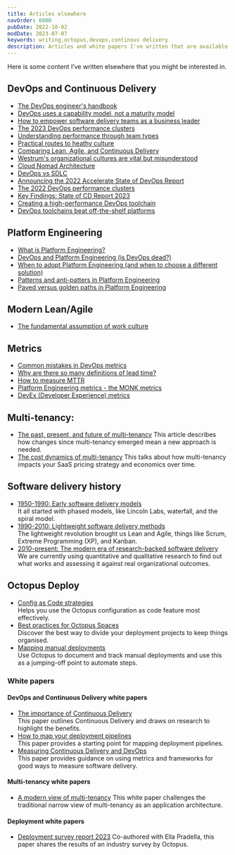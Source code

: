 ```yaml
---
title: Articles elsewhere
navOrder: 6000
pubDate: 2022-10-02
modDate: 2023-07-07
keywords: writing,octopus,devops,continous delivery
description: Articles and white papers I've written that are available elsewhere.
---
```


Here is some content I’ve written elsewhere that you might be interested in.

## DevOps and Continuous Delivery

- [The DevOps engineer's handbook](https://octopus.com/devops/)
- [DevOps uses a capability model, not a maturity model](https://octopus.com/blog/devops-uses-capability-not-maturity)
- [How to empower software delivery teams as a business leader](https://dora.dev/devops-capabilities/cultural/how-to-empower-software-delivery-teams/)
- [The 2023 DevOps performance clusters](https://octopus.com/blog/software-delivery-performance-clusters-2023)
- [Understanding performance through team types](https://octopus.com/blog/understanding-performance-team-types)
- [Practical routes to heathy culture](https://octopus.com/blog/practical-routes-healthy-culture)
- [Comparing Lean, Agile, and Continuous Delivery](https://www.octopus.com/blog/lean-agile-continuous-delivery)
- [Westrum's organizational cultures are vital but misunderstood](https://thenewstack.io/westrums-organizational-cultures-are-vital-but-misunderstood/)
- [Cloud Nomad Architecture](https://octopus.com/blog/cloud-nomad-architectures)
- [DevOps vs SDLC](https://www.octopus.com/blog/devops-versus-sdlc)
- [Announcing the 2022 Accelerate State of DevOps Report](https://octopus.com/blog/2022-state-of-devops-report)
- [The 2022 DevOps performance clusters](https://www.octopus.com/blog/new-devops-performance-clusters)
- [Key Findings: State of CD Report 2023](https://cd.foundation/blog/2023/05/09/key-findings-state-of-cd-report-2023/)
- [Creating a high-performance DevOps toolchain](https://octopus.com/blog/high-performance-devops-toolchains)
- [DevOps toolchains beat off-the-shelf platforms](https://thenewstack.io/devops-toolchains-beat-off-the-shelf-platforms/)

## Platform Engineering

- [What is Platform Engineering?](https://octopus.com/devops/platform-engineering/)
- [DevOps and Platform Engineering (is DevOps dead?)](https://www.octopus.com/blog/devops-platform-engineering)
- [When to adopt Platform Engineering (and when to choose a different solution)](https://octopus.com/devops/platform-engineering/when-to-adopt-platform-engineering/)
- [Patterns and anti-patters in Platform Engineering](https://octopus.com/devops/platform-engineering/patterns-anti-patterns/)
- [Paved versus golden paths in Platform Engineering](https://octopus.com/blog/paved-versus-golden-paths-platform-engineering)

## Modern Lean/Agile

- [The fundamental assumption of work culture](https://www.octopus.com/blog/key-assumption-work-culture)

## Metrics

- [Common mistakes in DevOps metrics](https://www.octopus.com/blog/common-mistakes-devops-metrics)
- [Why are there so many definitions of lead time?](https://octopus.com/blog/definitions-of-lead-time)
- [How to measure MTTR](https://octopus.com/blog/how-to-measure-mean-time-to-resolve)
- [Platform Engineering metrics - the MONK metrics](https://octopus.com/devops/metrics/monk-metrics/)
- [DevEx (Developer Experience) metrics](https://octopus.com/devops/metrics/devex-metrics/)

## Multi-tenancy:

- [The past, present, and future of multi-tenancy](https://thenewstack.io/the-past-present-and-future-of-multitenancy/)
  This article describes how changes since multi-tenancy emerged mean a new approach is needed.
- [The cost dynamics of multi-tenancy](https://thenewstack.io/the-cost-dynamics-of-multitenancy/)
  This talks about how multi-tenancy impacts your SaaS pricing strategy and economics over time.

## Software delivery history

- [1950-1990: Early software delivery models](https://octopus.com/devops/history/early-software-delivery-models/) \
  It all started with phased models, like Lincoln Labs, waterfall, and the spiral model.
- [1990-2010: Lightweight software delivery methods](https://octopus.com/devops/history/lightweight-software-delivery-methods/) \
  The lightweight revolution brought us Lean and Agile, things like Scrum, Extreme Programming (XP), and Kanban.
- [2010-present: The modern era of research-backed software delivery](https://octopus.com/devops/history/research-backed-software-delivery/) \
  We are currently using quantitative and qualitative research to find out what works and assessing it against real organizational outcomes.

## Octopus Deploy

- [Config as Code strategies](https://octopus.com/blog/config-as-code-strategies) \
  Helps you use the Octopus configuration as code feature most effectively.
- [Best practices for Octopus Spaces](https://octopus.com/blog/best-practices-spaces) \
  Discover the best way to divide your deployment projects to keep things organised.
- [Mapping manual deployments](https://octopus.com/blog/mapping-manual-deployments) \
  Use Octopus to document and track manual deployments and use this as a jumping-off point to automate steps.

### White papers

#### DevOps and Continuous Delivery white papers

- [The importance of Continuous Delivery](https://octopus.com/whitepapers/lv-the-importance-of-continuous-delivery) \
  This paper outlines Continuous Delivery and draws on research to highlight the benefits.
- [How to map your deployment pipelines](https://octopus.com/whitepapers/lv-how-to-map-your-deployment-pipeline) \
  This paper provides a starting point for mapping deployment pipelines.
- [Measuring Continuous Delivery and DevOps](https://octopus.com/whitepapers/lv-measuring-continuous-delivery-and-devops) \
  This paper provides guidance on using metrics and frameworks for good ways to measure software delivery.

#### Multi-tenancy white papers

- [A modern view of multi-tenancy](https://octopus.com/whitepapers/modern-view-of-multi-tenancy)
  This white paper challenges the traditional narrow view of multi-tenancy as an application architecture.

#### Deployment white papers

- [Deployment survey report 2023](https://octopus.com/whitepapers/deployment-survey-report-2023)
  Co-authored with Ella Pradella, this paper shares the results of an industry survey by Octopus.

